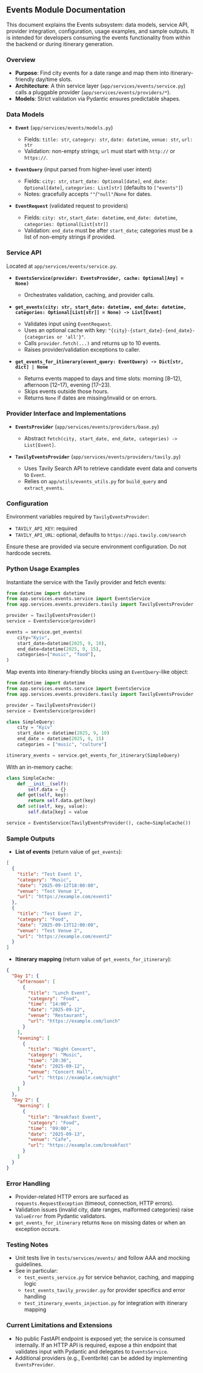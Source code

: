 ## Events Module Documentation

This document explains the Events subsystem: data models, service API, provider integration, configuration, usage examples, and sample outputs. It is intended for developers consuming the events functionality from within the backend or during itinerary generation.

### Overview

- **Purpose**: Find city events for a date range and map them into itinerary-friendly day/time slots.
- **Architecture**: A thin service layer (`app/services/events/service.py`) calls a pluggable provider (`app/services/events/providers/*`).
- **Models**: Strict validation via Pydantic ensures predictable shapes.

### Data Models

- **`Event`** (`app/services/events/models.py`)
  - Fields: `title: str`, `category: str`, `date: datetime`, `venue: str`, `url: str`
  - Validation: non-empty strings; `url` must start with `http://` or `https://`.

- **`EventQuery`** (input parsed from higher-level user intent)
  - Fields: `city: str`, `start_date: Optional[date]`, `end_date: Optional[date]`, `categories: List[str]` (defaults to `["events"]`)
  - Notes: gracefully accepts `""`/`"null"`/`None` for dates.

- **`EventRequest`** (validated request to providers)
  - Fields: `city: str`, `start_date: datetime`, `end_date: datetime`, `categories: Optional[List[str]]`
  - Validation: `end_date` must be after `start_date`; categories must be a list of non-empty strings if provided.

### Service API

Located at `app/services/events/service.py`.

- **`EventsService(provider: EventsProvider, cache: Optional[Any] = None)`**
  - Orchestrates validation, caching, and provider calls.

- **`get_events(city: str, start_date: datetime, end_date: datetime, categories: Optional[List[str]] = None) -> List[Event]`**
  - Validates input using `EventRequest`.
  - Uses an optional cache with key: `"{city}-{start_date}-{end_date}-{categories or 'all'}"`.
  - Calls `provider.fetch(...)` and returns up to 10 events.
  - Raises provider/validation exceptions to caller.

- **`get_events_for_itinerary(event_query: EventQuery) -> Dict[str, dict] | None`**
  - Returns events mapped to days and time slots: morning [8–12), afternoon [12–17), evening [17–23).
  - Skips events outside those hours.
  - Returns `None` if dates are missing/invalid or on errors.

### Provider Interface and Implementations

- **`EventsProvider`** (`app/services/events/providers/base.py`)
  - Abstract `fetch(city, start_date, end_date, categories) -> List[Event]`.

- **`TavilyEventsProvider`** (`app/services/events/providers/tavily.py`)
  - Uses Tavily Search API to retrieve candidate event data and converts to `Event`.
  - Relies on `app/utils/events_utils.py` for `build_query` and `extract_events`.

### Configuration

Environment variables required by `TavilyEventsProvider`:

- `TAVILY_API_KEY`: required
- `TAVILY_API_URL`: optional, defaults to `https://api.tavily.com/search`

Ensure these are provided via secure environment configuration. Do not hardcode secrets.

### Python Usage Examples

Instantiate the service with the Tavily provider and fetch events:

```python
from datetime import datetime
from app.services.events.service import EventsService
from app.services.events.providers.tavily import TavilyEventsProvider

provider = TavilyEventsProvider()
service = EventsService(provider)

events = service.get_events(
    city="Kyiv",
    start_date=datetime(2025, 9, 10),
    end_date=datetime(2025, 9, 15),
    categories=["music", "food"],
)
```

Map events into itinerary-friendly blocks using an `EventQuery`-like object:

```python
from datetime import datetime
from app.services.events.service import EventsService
from app.services.events.providers.tavily import TavilyEventsProvider

provider = TavilyEventsProvider()
service = EventsService(provider)

class SimpleQuery:
    city = "Kyiv"
    start_date = datetime(2025, 9, 10)
    end_date = datetime(2025, 9, 15)
    categories = ["music", "culture"]

itinerary_events = service.get_events_for_itinerary(SimpleQuery)
```

With an in-memory cache:

```python
class SimpleCache:
    def __init__(self):
        self.data = {}
    def get(self, key):
        return self.data.get(key)
    def set(self, key, value):
        self.data[key] = value

service = EventsService(TavilyEventsProvider(), cache=SimpleCache())
```

### Sample Outputs

- **List of events** (return value of `get_events`):

```json
[
  {
    "title": "Test Event 1",
    "category": "Music",
    "date": "2025-09-12T18:00:00",
    "venue": "Test Venue 1",
    "url": "https://example.com/event1"
  },
  {
    "title": "Test Event 2",
    "category": "Food",
    "date": "2025-09-13T12:00:00",
    "venue": "Test Venue 2",
    "url": "https://example.com/event2"
  }
]
```

- **Itinerary mapping** (return value of `get_events_for_itinerary`):

```json
{
  "Day 1": {
    "afternoon": [
      {
        "title": "Lunch Event",
        "category": "Food",
        "time": "14:00",
        "date": "2025-09-12",
        "venue": "Restaurant",
        "url": "https://example.com/lunch"
      }
    ],
    "evening": [
      {
        "title": "Night Concert",
        "category": "Music",
        "time": "20:30",
        "date": "2025-09-12",
        "venue": "Concert Hall",
        "url": "https://example.com/night"
      }
    ]
  },
  "Day 2": {
    "morning": [
      {
        "title": "Breakfast Event",
        "category": "Food",
        "time": "09:00",
        "date": "2025-09-13",
        "venue": "Cafe",
        "url": "https://example.com/breakfast"
      }
    ]
  }
}
```

### Error Handling

- Provider-related HTTP errors are surfaced as `requests.RequestException` (timeout, connection, HTTP errors).
- Validation issues (invalid city, date ranges, malformed categories) raise `ValueError` from Pydantic validators.
- `get_events_for_itinerary` returns `None` on missing dates or when an exception occurs.

### Testing Notes

- Unit tests live in `tests/services/events/` and follow AAA and mocking guidelines.
- See in particular:
  - `test_events_service.py` for service behavior, caching, and mapping logic
  - `test_events_tavily_provider.py` for provider specifics and error handling
  - `test_itinerary_events_injection.py` for integration with itinerary mapping

### Current Limitations and Extensions

- No public FastAPI endpoint is exposed yet; the service is consumed internally. If an HTTP API is required, expose a thin endpoint that validates input with Pydantic and delegates to `EventsService`.
- Additional providers (e.g., Eventbrite) can be added by implementing `EventsProvider`.


